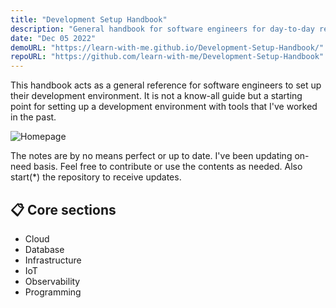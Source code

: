 ```yaml
---
title: "Development Setup Handbook"
description: "General handbook for software engineers for day-to-day reference"
date: "Dec 05 2022"
demoURL: "https://learn-with-me.github.io/Development-Setup-Handbook/"
repoURL: "https://github.com/learn-with-me/Development-Setup-Handbook"
---
```


This handbook acts as a general reference for software engineers to set up their development environment.
It is not a know-all guide but a starting point for setting up a development environment with tools that I've worked in the past.

![Homepage](https://github.com/goel4ever/goel4ever.github.io/assets/5758132/ea54e483-537a-459b-b51f-dcf9db7a9b80)

The notes are by no means perfect or up to date. I've been updating on-need basis. Feel free to contribute or use the contents as needed. Also start(*) the repository to receive updates.

## 📋 Core sections

- Cloud
- Database
- Infrastructure
- IoT
- Observability
- Programming
